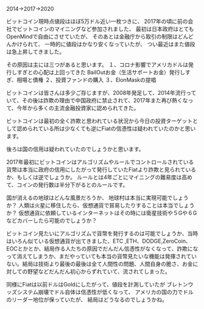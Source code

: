 2014->2017->2020

ビットコイン現時点値段はほぼ5万ドル近い一枚つきに、
2017年の頃に前の会社でビットコインのマイニングなど参加されました、
最初は日本政府はとてもOpenMindで自由にさせていたが、
そのあとは金融庁から取引の制限はどんどんかけられて、
一時的に値段はかなり安くなっていたが、
つい最近はまた値段は急上昇してきました。

その原因は主には三つがあると思います。
１、コロナ影響でアメリカドルは発行しすぎとの心配は上回ってきた
BailOutお金（生活サポートお金）発行しすぎ、相場と債権
２、投資ファンドの購入
３、ElonMaskの提唱

ビットコインは皆さんは多少ご存じますが、2008年発足して、2014年流行っていて、その後は詐欺の理由で中国政府に禁止されて、2017年また再び熱くなって、今年から多くの主流金融投資家に認められてきた。

ビットコインは最初の全く詐欺と思われている状況から今日の投資ターゲットとして認められている所は少なくても逆にFiatの信憑性は疑われていたのかと思います。

後ろは国の信用は疑われていたのでしょうかと思います。

2017年最初にビットコインはアルゴリズムやルールでコントロールされている貨幣は本当に政府の信用にしたがって発行していたFiatより詐欺と見られているか、もしくは逆でしょうか。
ルールとは4年ごとにマイニングの難易度は高めて、コインの発行数は半分下がるとのルールです。

国が消えるの地球はどんな風景だろうか、
地球村は本当に実現可能でしょうか？
人類は火星に移住したら、仮想通貨で貿易したりすることは本当でしょうか？
仮想通貨に依頼しているインターネットはその時には衛星技術や５Gや６Gなどカバーしたら可能のでしょうか？

ビットコイン見たいにアルゴリズムで貨幣を発行するのは可能でしょうか、当時はいろん似ている仮想通貨が出てきました、ETC ,ETH、DODGE,ZeroCoin、EOCとかとか、結局作る人たちの原因でだんだん信憑性がなくなって、詐欺になって消えてしまうか、まだやっていても本当の貨幣見たいな機能は発揮されていない。結局は技術より最後の最後は全て人間性の問題、人間自身の脆さ、お金に対しての野望などだんだん初心からずれていて、流されてしまった。

同様にFiatは以前ドルはGoldにしたがって、値段を計測していたが
ブレトンウッズシステム崩壊でドル自体は信憑性が低くなって、
アメリカの国の力でドルのリーダー地位が保っていたが、
結局はどうなるのでしょうかね。

